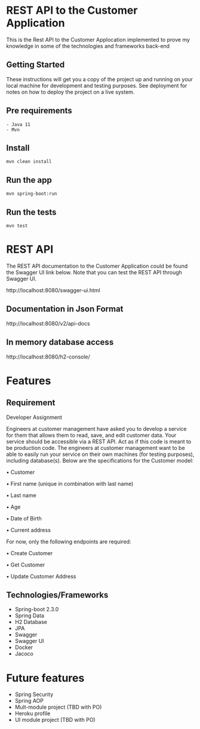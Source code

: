 # REST API to the Customer Application 

This is the Rest API to the Customer Applocation implemented to prove my knowledge in some of the technologies and frameworks back-end

## Getting Started

These instructions will get you a copy of the project up and running on your local machine for development and testing purposes. See deployment for notes on how to deploy the project on a live system.

## Pre requirements
```
- Java 11
- Mvn
```

## Install
```
mvn clean install
```

## Run the app
```
mvn spring-boot:run
```

## Run the tests
```
mvn test
```

# REST API

The REST API documentation to the Customer Application could be found the Swagger UI link below. Note that you can test the REST API through Swagger UI.

http://localhost:8080/swagger-ui.html

## Documentation in Json Format

http://localhost:8080/v2/api-docs

## In memory database access

http://localhost:8080/h2-console/


# Features

## Requirement 
Developer Assignment

Engineers at customer management have asked you to develop a service for them that allows
them to read, save, and edit customer data.
Your service should be accessible via a REST API.
Act as if this code is meant to be production code.
The engineers at customer management want to be able to easily run your service on their own
machines (for testing purposes), including database(s).
Below are the specifications for the Customer model:

• Customer

• First name (unique in combination with last name)

• Last name

• Age

• Date of Birth

• Current address

For now, only the following endpoints are required:

• Create Customer

• Get Customer

• Update Customer Address

## Technologies/Frameworks 
- Spring-boot 2.3.0
- Spring Data
- H2 Database
- JPA
- Swagger
- Swagger UI
- Docker
- Jacoco


# Future features
- Spring Security
- Spring AOP
- Mult-module project (TBD with PO)
- Heroku profile 
- UI module project (TBD with PO)
